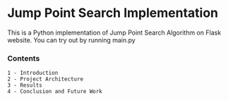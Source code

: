 # Jump Point Search Implementation

This is a Python implementation of Jump Point Search Algorithm on Flask website. You can try out by running main.py

### Contents

```
1 - Introduction
2 - Project Architecture
3 - Results
4 - Conclusion and Future Work
```
